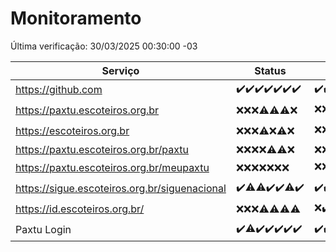 # Monitoramento

Última verificação: 30/03/2025 00:30:00 -03

|Serviço|Status|Últimas 24h|
|---|---|---|
|https://github.com|<span title="2025-03-23: OK=23">✔️</span><span title="2025-03-24: OK=23">✔️</span><span title="2025-03-25: OK=23">✔️</span><span title="2025-03-26: OK=23">✔️</span><span title="2025-03-27: OK=23">✔️</span><span title="2025-03-28: OK=23">✔️</span><span title="2025-03-29: OK=3">✔️</span>|<span title="29/03/2025 01:10:00 -03 : 200">✔️</span><span title="29/03/2025 02:08:00 -03 : 200">✔️</span><span title="29/03/2025 03:11:00 -03 : 200">✔️</span><span title="29/03/2025 04:07:00 -03 : 200">✔️</span><span title="29/03/2025 05:10:00 -03 : 200">✔️</span><span title="29/03/2025 06:08:00 -03 : 200">✔️</span><span title="29/03/2025 07:08:00 -03 : 200">✔️</span><span title="29/03/2025 08:06:00 -03 : 200">✔️</span><span title="29/03/2025 09:14:00 -03 : 200">✔️</span><span title="29/03/2025 10:15:00 -03 : 200">✔️</span><span title="29/03/2025 11:07:00 -03 : 200">✔️</span><span title="29/03/2025 12:09:00 -03 : 200">✔️</span><span title="29/03/2025 13:09:00 -03 : 200">✔️</span><span title="29/03/2025 14:07:00 -03 : 200">✔️</span><span title="29/03/2025 15:10:00 -03 : 200">✔️</span><span title="29/03/2025 16:05:00 -03 : 200">✔️</span><span title="29/03/2025 17:08:00 -03 : 200">✔️</span><span title="29/03/2025 18:07:00 -03 : 200">✔️</span><span title="29/03/2025 19:07:00 -03 : 200">✔️</span><span title="29/03/2025 20:08:00 -03 : 200">✔️</span><span title="29/03/2025 21:48:00 -03 : 200">✔️</span><span title="29/03/2025 23:25:00 -03 : 200">✔️</span><span title="30/03/2025 00:30:00 -03 : 200">✔️</span>|
|https://paxtu.escoteiros.org.br|<span title="2025-03-23: Falhas=23">❌</span><span title="2025-03-24: Falhas=23">❌</span><span title="2025-03-25: Falhas=23">❌</span><span title="2025-03-26: OK=2, Falhas=21">⚠️</span><span title="2025-03-27: OK=8, Falhas=15">⚠️</span><span title="2025-03-28: OK=2, Falhas=21">⚠️</span><span title="2025-03-29: Falhas=3">❌</span>|<span title="29/03/2025 01:10:00 -03 : 403">❌</span><span title="29/03/2025 02:08:00 -03 : 403">❌</span><span title="29/03/2025 03:11:00 -03 : 200">✔️</span><span title="29/03/2025 04:07:00 -03 : 200">✔️</span><span title="29/03/2025 05:10:00 -03 : 403">❌</span><span title="29/03/2025 06:08:00 -03 : 403">❌</span><span title="29/03/2025 07:08:00 -03 : 403">❌</span><span title="29/03/2025 08:06:00 -03 : 403">❌</span><span title="29/03/2025 09:14:00 -03 : 403">❌</span><span title="29/03/2025 10:15:00 -03 : 403">❌</span><span title="29/03/2025 11:07:00 -03 : 403">❌</span><span title="29/03/2025 12:09:00 -03 : 403">❌</span><span title="29/03/2025 13:09:00 -03 : 403">❌</span><span title="29/03/2025 14:07:00 -03 : 200">✔️</span><span title="29/03/2025 15:10:00 -03 : 403">❌</span><span title="29/03/2025 16:05:00 -03 : 403">❌</span><span title="29/03/2025 17:08:00 -03 : 403">❌</span><span title="29/03/2025 18:07:00 -03 : 403">❌</span><span title="29/03/2025 19:07:00 -03 : 403">❌</span><span title="29/03/2025 20:08:00 -03 : 403">❌</span><span title="29/03/2025 21:48:00 -03 : 200">✔️</span><span title="29/03/2025 23:25:00 -03 : 403">❌</span><span title="30/03/2025 00:30:00 -03 : 403">❌</span>|
|https://escoteiros.org.br|<span title="2025-03-23: Falhas=23">❌</span><span title="2025-03-24: Falhas=23">❌</span><span title="2025-03-25: Falhas=23">❌</span><span title="2025-03-26: OK=1, Falhas=22">⚠️</span><span title="2025-03-27: Falhas=23">❌</span><span title="2025-03-28: OK=1, Falhas=22">⚠️</span><span title="2025-03-29: Falhas=3">❌</span>|<span title="29/03/2025 01:10:00 -03 : 403">❌</span><span title="29/03/2025 02:08:00 -03 : 403">❌</span><span title="29/03/2025 03:11:00 -03 : 403">❌</span><span title="29/03/2025 04:07:00 -03 : 403">❌</span><span title="29/03/2025 05:10:00 -03 : 403">❌</span><span title="29/03/2025 06:08:00 -03 : 403">❌</span><span title="29/03/2025 07:08:00 -03 : 403">❌</span><span title="29/03/2025 08:06:00 -03 : 403">❌</span><span title="29/03/2025 09:14:00 -03 : 403">❌</span><span title="29/03/2025 10:15:00 -03 : 403">❌</span><span title="29/03/2025 11:07:00 -03 : 403">❌</span><span title="29/03/2025 12:09:00 -03 : 403">❌</span><span title="29/03/2025 13:09:00 -03 : 403">❌</span><span title="29/03/2025 14:07:00 -03 : 403">❌</span><span title="29/03/2025 15:10:00 -03 : 403">❌</span><span title="29/03/2025 16:05:00 -03 : 403">❌</span><span title="29/03/2025 17:08:00 -03 : 403">❌</span><span title="29/03/2025 18:07:00 -03 : 403">❌</span><span title="29/03/2025 19:07:00 -03 : 200">✔️</span><span title="29/03/2025 20:08:00 -03 : 403">❌</span><span title="29/03/2025 21:48:00 -03 : 403">❌</span><span title="29/03/2025 23:25:00 -03 : 403">❌</span><span title="30/03/2025 00:30:00 -03 : 403">❌</span>|
|https://paxtu.escoteiros.org.br/paxtu|<span title="2025-03-23: Falhas=23">❌</span><span title="2025-03-24: Falhas=23">❌</span><span title="2025-03-25: Falhas=23">❌</span><span title="2025-03-26: Falhas=23">❌</span><span title="2025-03-27: OK=2, Falhas=21">⚠️</span><span title="2025-03-28: OK=2, Falhas=21">⚠️</span><span title="2025-03-29: Falhas=3">❌</span>|<span title="29/03/2025 01:10:00 -03 : 403">❌</span><span title="29/03/2025 02:08:00 -03 : 403">❌</span><span title="29/03/2025 03:11:00 -03 : 403">❌</span><span title="29/03/2025 04:07:00 -03 : 403">❌</span><span title="29/03/2025 05:10:00 -03 : 403">❌</span><span title="29/03/2025 06:08:00 -03 : 403">❌</span><span title="29/03/2025 07:08:00 -03 : 403">❌</span><span title="29/03/2025 08:06:00 -03 : 403">❌</span><span title="29/03/2025 09:14:00 -03 : 403">❌</span><span title="29/03/2025 10:15:00 -03 : 403">❌</span><span title="29/03/2025 11:07:00 -03 : 403">❌</span><span title="29/03/2025 12:09:00 -03 : 403">❌</span><span title="29/03/2025 13:09:00 -03 : 403">❌</span><span title="29/03/2025 14:07:00 -03 : 403">❌</span><span title="29/03/2025 15:10:00 -03 : 403">❌</span><span title="29/03/2025 16:05:00 -03 : 403">❌</span><span title="29/03/2025 17:08:00 -03 : 403">❌</span><span title="29/03/2025 18:07:00 -03 : 403">❌</span><span title="29/03/2025 19:07:00 -03 : 403">❌</span><span title="29/03/2025 20:08:00 -03 : 403">❌</span><span title="29/03/2025 21:48:00 -03 : 403">❌</span><span title="29/03/2025 23:25:00 -03 : 403">❌</span><span title="30/03/2025 00:30:00 -03 : 403">❌</span>|
|https://paxtu.escoteiros.org.br/meupaxtu|<span title="2025-03-23: Falhas=23">❌</span><span title="2025-03-24: Falhas=23">❌</span><span title="2025-03-25: Falhas=23">❌</span><span title="2025-03-26: Falhas=23">❌</span><span title="2025-03-27: Falhas=23">❌</span><span title="2025-03-28: Falhas=23">❌</span><span title="2025-03-29: Falhas=3">❌</span>|<span title="29/03/2025 01:10:00 -03 : 403">❌</span><span title="29/03/2025 02:08:00 -03 : 403">❌</span><span title="29/03/2025 03:11:00 -03 : 403">❌</span><span title="29/03/2025 04:07:00 -03 : 403">❌</span><span title="29/03/2025 05:10:00 -03 : 403">❌</span><span title="29/03/2025 06:08:00 -03 : 403">❌</span><span title="29/03/2025 07:08:00 -03 : 403">❌</span><span title="29/03/2025 08:06:00 -03 : 403">❌</span><span title="29/03/2025 09:14:00 -03 : 403">❌</span><span title="29/03/2025 10:15:00 -03 : 403">❌</span><span title="29/03/2025 11:07:00 -03 : 403">❌</span><span title="29/03/2025 12:09:00 -03 : 0">❌</span><span title="29/03/2025 13:09:00 -03 : 403">❌</span><span title="29/03/2025 14:07:00 -03 : 403">❌</span><span title="29/03/2025 15:10:00 -03 : 403">❌</span><span title="29/03/2025 16:05:00 -03 : 403">❌</span><span title="29/03/2025 17:08:00 -03 : 200">✔️</span><span title="29/03/2025 18:07:00 -03 : 403">❌</span><span title="29/03/2025 19:07:00 -03 : 403">❌</span><span title="29/03/2025 20:08:00 -03 : 403">❌</span><span title="29/03/2025 21:48:00 -03 : 403">❌</span><span title="29/03/2025 23:25:00 -03 : 403">❌</span><span title="30/03/2025 00:30:00 -03 : 403">❌</span>|
|https://sigue.escoteiros.org.br/siguenacional|<span title="2025-03-23: OK=23">✔️</span><span title="2025-03-24: OK=22, Falhas=1">⚠️</span><span title="2025-03-25: OK=22, Falhas=1">⚠️</span><span title="2025-03-26: OK=23">✔️</span><span title="2025-03-27: OK=23">✔️</span><span title="2025-03-28: OK=22, Falhas=1">⚠️</span><span title="2025-03-29: OK=3">✔️</span>|<span title="29/03/2025 01:10:00 -03 : 200">✔️</span><span title="29/03/2025 02:08:00 -03 : 200">✔️</span><span title="29/03/2025 03:11:00 -03 : 200">✔️</span><span title="29/03/2025 04:07:00 -03 : 200">✔️</span><span title="29/03/2025 05:10:00 -03 : 200">✔️</span><span title="29/03/2025 06:08:00 -03 : 200">✔️</span><span title="29/03/2025 07:08:00 -03 : 200">✔️</span><span title="29/03/2025 08:06:00 -03 : 200">✔️</span><span title="29/03/2025 09:14:00 -03 : 200">✔️</span><span title="29/03/2025 10:15:00 -03 : 200">✔️</span><span title="29/03/2025 11:07:00 -03 : 200">✔️</span><span title="29/03/2025 12:09:00 -03 : 0">❌</span><span title="29/03/2025 13:09:00 -03 : 200">✔️</span><span title="29/03/2025 14:07:00 -03 : 200">✔️</span><span title="29/03/2025 15:10:00 -03 : 200">✔️</span><span title="29/03/2025 16:05:00 -03 : 200">✔️</span><span title="29/03/2025 17:08:00 -03 : 200">✔️</span><span title="29/03/2025 18:07:00 -03 : 200">✔️</span><span title="29/03/2025 19:07:00 -03 : 200">✔️</span><span title="29/03/2025 20:08:00 -03 : 200">✔️</span><span title="29/03/2025 21:48:00 -03 : 200">✔️</span><span title="29/03/2025 23:25:00 -03 : 200">✔️</span><span title="30/03/2025 00:30:00 -03 : 200">✔️</span>|
|https://id.escoteiros.org.br/|<span title="2025-03-23: Falhas=23">❌</span><span title="2025-03-24: Falhas=23">❌</span><span title="2025-03-25: Falhas=23">❌</span><span title="2025-03-26: OK=2, Falhas=21">⚠️</span><span title="2025-03-27: OK=7, Falhas=16">⚠️</span><span title="2025-03-28: OK=6, Falhas=17">⚠️</span><span title="2025-03-29: OK=1, Falhas=2">⚠️</span>|<span title="29/03/2025 01:10:00 -03 : 403">❌</span><span title="29/03/2025 02:08:00 -03 : 200">✔️</span><span title="29/03/2025 03:11:00 -03 : 200">✔️</span><span title="29/03/2025 04:07:00 -03 : 403">❌</span><span title="29/03/2025 05:10:00 -03 : 403">❌</span><span title="29/03/2025 06:08:00 -03 : 403">❌</span><span title="29/03/2025 07:08:00 -03 : 200">✔️</span><span title="29/03/2025 08:06:00 -03 : 403">❌</span><span title="29/03/2025 09:14:00 -03 : 403">❌</span><span title="29/03/2025 10:15:00 -03 : 403">❌</span><span title="29/03/2025 11:07:00 -03 : 403">❌</span><span title="29/03/2025 12:09:00 -03 : 403">❌</span><span title="29/03/2025 13:09:00 -03 : 403">❌</span><span title="29/03/2025 14:07:00 -03 : 403">❌</span><span title="29/03/2025 15:10:00 -03 : 403">❌</span><span title="29/03/2025 16:05:00 -03 : 403">❌</span><span title="29/03/2025 17:08:00 -03 : 403">❌</span><span title="29/03/2025 18:07:00 -03 : 403">❌</span><span title="29/03/2025 19:07:00 -03 : 403">❌</span><span title="29/03/2025 20:08:00 -03 : 403">❌</span><span title="29/03/2025 21:48:00 -03 : 403">❌</span><span title="29/03/2025 23:25:00 -03 : 200">✔️</span><span title="30/03/2025 00:30:00 -03 : 403">❌</span>|
|Paxtu Login|<span title="2025-03-23: OK=23">✔️</span><span title="2025-03-24: OK=22, Falhas=1">⚠️</span><span title="2025-03-25: OK=23">✔️</span><span title="2025-03-26: OK=23">✔️</span><span title="2025-03-27: OK=23">✔️</span><span title="2025-03-28: OK=23">✔️</span><span title="2025-03-29: OK=3">✔️</span>|<span title="29/03/2025 01:10:00 -03 : 200">✔️</span><span title="29/03/2025 02:08:00 -03 : 200">✔️</span><span title="29/03/2025 03:11:00 -03 : 200">✔️</span><span title="29/03/2025 04:07:00 -03 : 200">✔️</span><span title="29/03/2025 05:10:00 -03 : 200">✔️</span><span title="29/03/2025 06:08:00 -03 : 200">✔️</span><span title="29/03/2025 07:08:00 -03 : 200">✔️</span><span title="29/03/2025 08:06:00 -03 : 200">✔️</span><span title="29/03/2025 09:14:00 -03 : 200">✔️</span><span title="29/03/2025 10:15:00 -03 : 200">✔️</span><span title="29/03/2025 11:07:00 -03 : 200">✔️</span><span title="29/03/2025 12:09:00 -03 : 504">❌</span><span title="29/03/2025 13:09:00 -03 : 200">✔️</span><span title="29/03/2025 14:07:00 -03 : 200">✔️</span><span title="29/03/2025 15:10:00 -03 : 200">✔️</span><span title="29/03/2025 16:05:00 -03 : 200">✔️</span><span title="29/03/2025 17:08:00 -03 : 200">✔️</span><span title="29/03/2025 18:07:00 -03 : 200">✔️</span><span title="29/03/2025 19:07:00 -03 : 200">✔️</span><span title="29/03/2025 20:08:00 -03 : 200">✔️</span><span title="29/03/2025 21:48:00 -03 : 200">✔️</span><span title="29/03/2025 23:25:00 -03 : 200">✔️</span><span title="30/03/2025 00:30:00 -03 : 200">✔️</span>|
